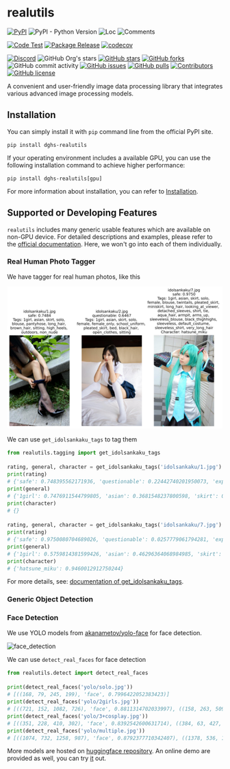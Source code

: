 # realutils

[![PyPI](https://img.shields.io/pypi/v/dghs-realutils)](https://pypi.org/project/dghs-realutils/)
![PyPI - Python Version](https://img.shields.io/pypi/pyversions/dghs-realutils)
![Loc](https://img.shields.io/endpoint?url=https://gist.githubusercontent.com/narugo1992/2df500fa7fddd97549d0e027680b9c8f/raw/loc.json)
![Comments](https://img.shields.io/endpoint?url=https://gist.githubusercontent.com/narugo1992/2df500fa7fddd97549d0e027680b9c8f/raw/comments.json)

[![Code Test](https://github.com/deepghs/realutils/workflows/Code%20Test/badge.svg)](https://github.com/deepghs/realutils/actions?query=workflow%3A%22Code+Test%22)
[![Package Release](https://github.com/deepghs/realutils/workflows/Package%20Release/badge.svg)](https://github.com/deepghs/realutils/actions?query=workflow%3A%22Package+Release%22)
[![codecov](https://codecov.io/gh/deepghs/realutils/branch/main/graph/badge.svg?token=XJVDP4EFAT)](https://codecov.io/gh/deepghs/realutils)

[![Discord](https://img.shields.io/discord/1157587327879745558?style=social&logo=discord&link=https%3A%2F%2Fdiscord.gg%2FTwdHJ42N72)](https://discord.gg/TwdHJ42N72)
![GitHub Org's stars](https://img.shields.io/github/stars/deepghs)
[![GitHub stars](https://img.shields.io/github/stars/deepghs/realutils)](https://github.com/deepghs/realutils/stargazers)
[![GitHub forks](https://img.shields.io/github/forks/deepghs/realutils)](https://github.com/deepghs/realutils/network)
![GitHub commit activity](https://img.shields.io/github/commit-activity/m/deepghs/realutils)
[![GitHub issues](https://img.shields.io/github/issues/deepghs/realutils)](https://github.com/deepghs/realutils/issues)
[![GitHub pulls](https://img.shields.io/github/issues-pr/deepghs/realutils)](https://github.com/deepghs/realutils/pulls)
[![Contributors](https://img.shields.io/github/contributors/deepghs/realutils)](https://github.com/deepghs/realutils/graphs/contributors)
[![GitHub license](https://img.shields.io/github/license/deepghs/realutils)](https://github.com/deepghs/realutils/blob/master/LICENSE)

A convenient and user-friendly image data processing library that integrates various advanced image processing models.

## Installation

You can simply install it with `pip` command line from the official PyPI site.

```shell
pip install dghs-realutils
```

If your operating environment includes a available GPU, you can use the following installation command to achieve higher
performance:

```shell
pip install dghs-realutils[gpu]
```

For more information about installation, you can refer
to [Installation](https://deepghs.github.io/realutils/main/tutorials/installation/index.html).

## Supported or Developing Features

`realutils` includes many generic usable features which are available on non-GPU device.
For detailed descriptions and examples, please refer to the
[official documentation](https://deepghs.github.io/realutils/main/index.html).
Here, we won't go into each of them individually.

### Real Human Photo Tagger

We have tagger for real human photos, like this

![idolsankaku_tagger](https://github.com/deepghs/realutils/blob/main/docs/source/api_doc/tagging/idolsankaku_demo_readme.plot.py.svg)

We can use `get_idolsankaku_tags` to tag them

```python
from realutils.tagging import get_idolsankaku_tags

rating, general, character = get_idolsankaku_tags('idolsankaku/1.jpg')
print(rating)
# {'safe': 0.748395562171936, 'questionable': 0.22442740201950073, 'explicit': 0.022273868322372437}
print(general)
# {'1girl': 0.7476911544799805, 'asian': 0.3681548237800598, 'skirt': 0.8094233274459839, 'solo': 0.44033104181289673, 'blouse': 0.7909733057022095, 'pantyhose': 0.8893758654594421, 'long_hair': 0.7415428161621094, 'brown_hair': 0.4968719780445099, 'sitting': 0.49351146817207336, 'high_heels': 0.41397374868392944, 'outdoors': 0.5279690623283386, 'non_nude': 0.4075928330421448}
print(character)
# {}

rating, general, character = get_idolsankaku_tags('idolsankaku/7.jpg')
print(rating)
# {'safe': 0.9750080704689026, 'questionable': 0.0257779061794281, 'explicit': 0.0018109679222106934}
print(general)
# {'1girl': 0.5759814381599426, 'asian': 0.46296364068984985, 'skirt': 0.9698911905288696, 'solo': 0.6263223886489868, 'female': 0.5258357524871826, 'blouse': 0.8670071959495544, 'twintails': 0.9444552659988403, 'pleated_skirt': 0.8233045935630798, 'miniskirt': 0.8354354500770569, 'long_hair': 0.8752110004425049, 'looking_at_viewer': 0.4927205741405487, 'detached_sleeves': 0.9382797479629517, 'shirt': 0.8463951945304871, 'tie': 0.8901710510253906, 'aqua_hair': 0.9376567006111145, 'armpit': 0.5968506336212158, 'arms_up': 0.9492673873901367, 'sleeveless_blouse': 0.9789504408836365, 'black_thighhighs': 0.41496211290359497, 'sleeveless': 0.9865490198135376, 'default_costume': 0.36392033100128174, 'sleeveless_shirt': 0.9865082502365112, 'very_long_hair': 0.3988983631134033}
print(character)
# {'hatsune_miku': 0.9460012912750244}
```

For more details,
see: [documentation of get_idolsankaku_tags](https://dghs-realutils.deepghs.org/main/api_doc/tagging/idolsankaku.html#get-idolsankaku-tags).

### Generic Object Detection

### Face Detection

We use YOLO models from [akanametov/yolo-face](https://github.com/akanametov/yolo-face) for face detection.

![face_detection](https://github.com/deepghs/realutils/blob/gh-pages/main/_images/face_detect_demo.plot.py.svg)

We can use `detect_real_faces` for face detection

```python
from realutils.detect import detect_real_faces

print(detect_real_faces('yolo/solo.jpg'))
# [((168, 79, 245, 199), 'face', 0.7996422052383423)]
print(detect_real_faces('yolo/2girls.jpg'))
# [((721, 152, 1082, 726), 'face', 0.8811314702033997), ((158, 263, 509, 714), 'face', 0.8745490908622742)]
print(detect_real_faces('yolo/3+cosplay.jpg'))
# [((351, 228, 410, 302), 'face', 0.8392542600631714), ((384, 63, 427, 116), 'face', 0.8173024654388428), ((195, 109, 246, 161), 'face', 0.8126493692398071)]
print(detect_real_faces('yolo/multiple.jpg'))
# [((1074, 732, 1258, 987), 'face', 0.8792377710342407), ((1378, 536, 1541, 716), 'face', 0.8607611656188965), ((554, 295, 759, 557), 'face', 0.8541485071182251), ((897, 315, 1068, 520), 'face', 0.8539882898330688), ((1194, 230, 1329, 403), 'face', 0.8324605226516724)]
```

More models are hosted on [huggingface repository](https://huggingface.co/deepghs/yolo-face).
An online demo are provided as well, you can try [it](https://huggingface.co/spaces/deepghs/yolo-face) out.


